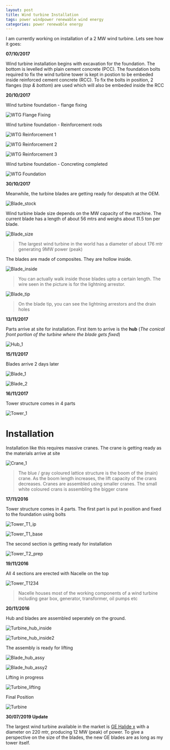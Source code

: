 ```yaml
---
layout: post
title: Wind turbine Installation 
tags: power windpower renewable wind energy
categories: power renewable energy
---
```


I am currently working on installation of a 2 MW wind turbine. Lets see how it goes:

**07/10/2017**

Wind turbine installation begins with excavation for the foundation. The bottom is levelled with plain cement concrete (PCC). The foundation bolts required to fix the wind turbine tower is kept in postion to be embeded inside reinforced cement concrete (RCC). To fix the bolts in position, 2 flanges (*top & bottom*) are used which will also be embeded inside the RCC 

**20/10/2017**

Wind turbine foundation - flange fixing

![WTG Flange Fixing](/assets/WTG_Fdn_flange.jpg)

Wind turbine foundation - Reinforcement rods

![WTG Reinforcement 1](/assets/WTG_Fdn_Reinforcement_1.jpg)

![WTG Reinforcement 2](/assets/WTG_Fdn_Reinforcement_2.jpg)

![WTG Reinforcement 3](/assets/WTG_Fdn_Reinforcement_3.jpg)

Wind turbine foundation - Concreting completed

![WTG Foundation](/assets/WTG_Fdn_concrete.jpg)

**30/10/2017**

Meanwhile, the turbine blades are getting ready for despatch at the OEM.

![Blade_stock](/assets/Blade_stock.jpg)

Wind turbine blade size depends on the MW capacity of the machine. The current blade has a length of about 56 mtrs and weighs about 11.5 ton per blade. 

![Blade_size](/assets/Blade_size.jpg)

>The largest wind turbine in the world has a diameter of about 176 mtr generating 9MW power (peak)

The blades are made of composites. They are hollow inside.

![Blade_inside](/assets/Blade_inside.jpg)

>You can actually walk inside those blades upto a certain length. The wire seen in the picture is for the lightning arrestor.

![Blade_tip](/assets/Blade_tip.jpg)

>On the blade tip, you can see the lightning arrestors and the drain holes 

**13/11/2017**

Parts arrive at site for installation. First item to arrive is the **hub** (*The conical front portion of the turbine where the blade gets fixed*)

![Hub_1](/assets/Hub_1.jpg)

**15/11/2017**

Blades arrive 2 days later

![Blade_1](/assets/Blade_1.jpg)

![Blade_2](/assets/Blade_2.jpg)

**16/11/2017**

Tower structure comes in 4 parts

![Tower_1](/assets/Tower_1.jpg)

Installation
=====

Installation like this requires massive cranes. The crane is getting ready as the materials arrive at site

![Crane_1](/assets/Crane_1.jpg)
>The blue / gray coloured lattice structure is the boom of the (main) crane. As the boom length increases, the lift capacity of the crans decreases. Cranes are assembled using smaller cranes. The small white coloured crans is assembling the bigger crane

**17/11/2016**

Tower structure comes in 4 parts. The first part is put in position and fixed to the foundation using bolts

![Tower_T1_ip](/assets/Tower_T1_ip.jpg)

![Tower_T1_base](/assets/Tower_T1_base.jpg)

The second section is getting ready for installation

![Tower_T2_prep](/assets/Tower_T2_prep.jpg)

**19/11/2016**

All 4 sections are erected with Nacelle on the top

![Tower_T1234](/assets/Tower_T1234.jpg)

>Nacelle houses most of the working components of a wind turbine including gear box, generator, transformer, oil pumps etc

**20/11/2016**

Hub and blades are assembled seperately on the ground.

![Turbine_hub_inside](/assets/Turbine_hub_inside.jpg)

![Turbine_hub_inside2](/assets/Turbine_hub_inside2.jpg)

The assembly is ready for lifting

![Blade_hub_assy](/assets/Blade_hub_assy.jpg)

![Blade_hub_assy2](/assets/Blade_hub_assy2.jpg)

Lifting in progress

![Turbine_lifting](/assets/Turbine_lifting.jpg)

Final Position

![Turbine](/assets/Turbine.jpg)


**30/07/2019 Update**

The largest wind turbine available in the market is [GE Halide x](https://www.ge.com/renewableenergy/wind-energy/offshore-wind/haliade-x-offshore-turbine) with a diameter on 220 mtr, producing 12 MW (peak) of power. To give a perspective on the size of the blades, the new GE blades are as long as my tower itself.
